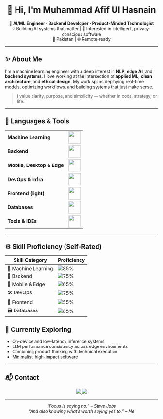 <!-- Load Devicon -->
<link rel="stylesheet" href="https://cdn.jsdelivr.net/gh/devicons/devicon@latest/devicon.min.css">

<h1 align="center">👋 Hi, I'm Muhammad Afif Ul Hasnain</h1>

<p align="center">
🎯 <strong>AI/ML Engineer · Backend Developer · Product-Minded Technologist</strong><br/>
💡 Building AI systems that matter | 🧠 Interested in intelligent, privacy-conscious software<br/>
📍 Pakistan | 🌐 Remote-ready
</p>

---

## ✨ About Me

I'm a machine learning engineer with a deep interest in **NLP**, **edge AI**, and **backend systems**. I love working at the intersection of **applied ML**, **clean architecture**, and **ethical design**. My work spans deploying real-time models, optimizing workflows, and building systems that just make sense.

> I value clarity, purpose, and simplicity — whether in code, strategy, or life.

---

## 🔧 Languages & Tools

<table>
  <tr>
    <td><strong>Machine Learning</strong></td>
    <td><img height="40" src="https://skillicons.dev/icons?i=python,tensorflow,pytorch,sklearn,opencv,anaconda,elasticsearch"/></td>
  </tr>
  <tr>
    <td><strong>Backend</strong></td>
    <td><img height="40" src="https://skillicons.dev/icons?i=django,fastapi,flask,nodejs,postman,dotnet,mysql,php,solidity"/></td>
  </tr>
  <tr>
    <td><strong>Mobile, Desktop & Edge</strong></td>
    <td><img height="40" src="https://skillicons.dev/icons?i=java,androidstudio,arduino,electron"/></td>
  </tr>
  <tr>
    <td><strong>DevOps & Infra</strong></td>
    <td><img height="40" src="https://skillicons.dev/icons?i=git,github,docker,linux,nginx,githubactions,git,rabbitmq,sentry"/></td>
  </tr>
  <tr>
    <td><strong>Frontend (light)</strong></td>
    <td><img height="40" src="https://skillicons.dev/icons?i=html,htmx,css,js,jquery,tailwind,htmx,react,codepen"/></td>
  </tr>
  <tr>
    <td><strong>Databases</strong></td>
    <td><img height="40" src="https://skillicons.dev/icons?i=mysql,postgresql,mongodb,firebase"/></td>
  </tr>
  <tr>
    <td><strong>Tools & IDEs</strong></td>
    <td><img height="40" src="https://skillicons.dev/icons?i=vim,vscode,pycharm,bash,notion"/></td>
  </tr>
</table>


---

## ⚙️ Skill Proficiency (Self-Rated)

| Skill Category     | Proficiency |
|--------------------|-------------|
| 🧠 Machine Learning | ![85%](https://progress-bar.dev/85/?title=ML&width=200&color=00bfa6) |
| 🔧 Backend          | ![75%](https://progress-bar.dev/75/?title=Backend&width=200&color=f9c846) |
| 📱 Mobile & Edge    | ![65%](https://progress-bar.dev/65/?title=Mobile&width=200&color=3f51b5) |
| 🛠️ DevOps          | ![75%](https://progress-bar.dev/75/?title=DevOps&width=200&color=ff5722) |
| 🎨 Frontend         | ![55%](https://progress-bar.dev/55/?title=Frontend&width=200&color=9c27b0) |
| 🗃️ Databases        | ![85%](https://progress-bar.dev/85/?title=Databases&width=200&color=4caf50) |


## 🧠 Currently Exploring

- On-device and low-latency inference systems  
- LLM performance consistency across edge environments  
- Combining product thinking with technical execution  
- Minimalist, high-impact software

---

## 📬 Contact

<p align="center">
  <a href="mailto:muhammad.afifulhasnain@gmail.com">
    <img src="https://img.shields.io/badge/email-grey?style=for-the-badge&logo=gmail&logoColor=white">
  </a>
  <a href="https://www.linkedin.com/in/muhammad-afif-ul-hasnain/">
    <img src="https://img.shields.io/badge/LinkedIn-blue?style=for-the-badge&logo=linkedin&logoColor=white">
  </a>
</p>

---

<p align="center"><em>“Focus is saying no.” – Steve Jobs<br/>“And also knowing what’s worth saying yes to.” – Me</em></p>
